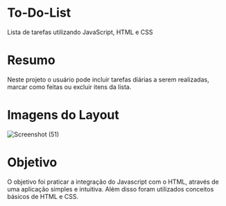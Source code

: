 # To-Do-List

Lista de tarefas utilizando JavaScript, HTML e CSS

# Resumo

Neste projeto o usuário pode incluir tarefas diárias a serem realizadas, marcar como feitas ou excluir itens da lista.

# Imagens do Layout 

![Screenshot (51)](https://user-images.githubusercontent.com/114744445/206016251-7912d94a-0fbd-45fa-bd47-842acfcee0c7.png)

# Objetivo

O objetivo foi praticar a integração do Javascript com o HTML, através de uma aplicação simples e intuitiva. Além disso foram utilizados conceitos básicos de HTML e CSS.
